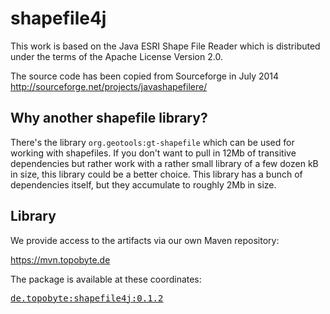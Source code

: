 # shapefile4j

This work is based on the Java ESRI Shape File Reader which is
distributed under the terms of the Apache License Version 2.0.

The source code has been copied from Sourceforge in July 2014
http://sourceforge.net/projects/javashapefilere/

## Why another shapefile library?

There's the library `org.geotools:gt-shapefile` which can be used for
working with shapefiles. If you don't want to pull in 12Mb of transitive
dependencies but rather work with a rather small library of a few dozen
kB in size, this library could be a better choice. This library has a
bunch of dependencies itself, but they accumulate to roughly 2Mb in size.

## Library

We provide access to the artifacts via our own Maven repository:

<https://mvn.topobyte.de>

The package is available at these coordinates:

<pre>
<a href="https://mvn.topobyte.de/de/topobyte/shapefile4j/0.1.2/">de.topobyte:shapefile4j:0.1.2</a>
</pre>
